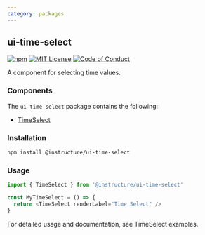 ```yaml
---
category: packages
---
```


## ui-time-select

[![npm][npm]][npm-url]
[![MIT License][license-badge]][license]
[![Code of Conduct][coc-badge]][coc]

A component for selecting time values.

### Components

The `ui-time-select` package contains the following:

- [TimeSelect](#TimeSelect)

### Installation

```sh
npm install @instructure/ui-time-select
```

### Usage

```js
import { TimeSelect } from '@instructure/ui-time-select'

const MyTimeSelect = () => {
  return <TimeSelect renderLabel="Time Select" />
}
```

For detailed usage and documentation, see TimeSelect examples.

[npm]: https://img.shields.io/npm/v/@instructure/ui-time-select.svg
[npm-url]: https://npmjs.com/package/@instructure/ui-time-select
[license-badge]: https://img.shields.io/npm/l/instructure-ui.svg?style=flat-square
[license]: https://github.com/instructure/instructure-ui/blob/master/LICENSE
[coc-badge]: https://img.shields.io/badge/code%20of-conduct-ff69b4.svg?style=flat-square
[coc]: https://github.com/instructure/instructure-ui/blob/master/CODE_OF_CONDUCT.md
